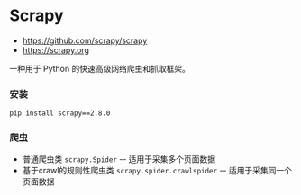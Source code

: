# Scrapy

- https://github.com/scrapy/scrapy
- https://scrapy.org

一种用于 Python 的快速高级网络爬虫和抓取框架。

### 安装

```shell
pip install scrapy==2.8.0
```

### 爬虫

- 普通爬虫类 `scrapy.Spider` -- 适用于采集多个页面数据
- 基于crawl的规则性爬虫类 `scrapy.spider.crawlspider` -- 适用于采集同一个页面数据
